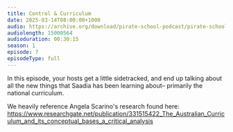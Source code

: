 ```yaml
---
title: Control & Curriculum
date: 2025-03-14T08:00:00+1000
audio: https://archive.org/download/pirate-school-podcast/pirate-school-7.mp3
audiolength: 15000564
audioduration: 00:30:15
season: 1
episode: 7
episodeType: full
---
```


In this episode, your hosts get a little sidetracked, and end up talking about all the new things that Saadia has been learning about– primarily the national curriculum.

We heavily reference Angela Scarino's research found here: https://www.researchgate.net/publication/331515422_The_Australian_Curriculum_and_its_conceptual_bases_a_critical_analysis